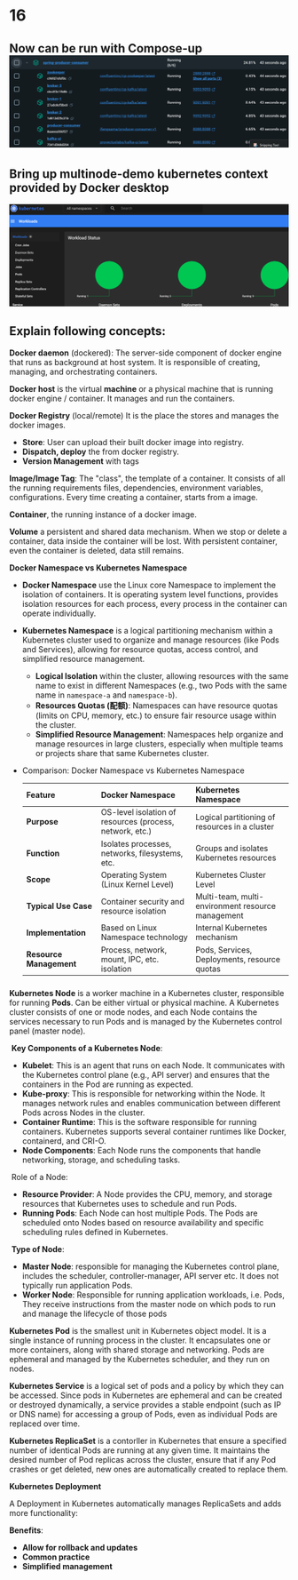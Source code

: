 # 16

## Now can be run with Compose-up![DockerCompose](..\img\DockerCompose.png)

## Bring up multinode-demo kubernetes context provided by Docker desktop

![Kube](..\img\Kube.png)

## Explain following concepts:
**Docker daemon** (dockered): The server-side component of docker engine that runs as background at host system.  It is responsible of creating, managing, and orchestrating containers.

**Docker host** is the virtual **machine** or a physical machine that is running docker engine / container. It manages and run the containers.

**Docker Registry** (local/remote) It is the place the stores and manages the docker images. 

- **Store**: User can upload their built docker image into registry.
- **Dispatch, deploy** the from docker registry.
- **Version Management** with tags

**Image/Image Tag**: The "class", the template of a container. It consists of all the running requirements files, dependencies, environment variables, configurations. Every time creating a container, starts from a image.

**Container**, the running instance of a docker image. 

**Volume** a persistent and shared data mechanism. When we stop or delete a container, data inside the container will be lost. With persistent container, even the container is deleted, data still remains.

**Docker Namespace vs Kubernetes Namespace**

- **Docker Namespace**  use the Linux core Namespace to implement the isolation of containers. It is operating system level functions,  provides isolation resources for each process, every process in the container can operate individually.

- **Kubernetes Namespace** is a logical partitioning mechanism within a Kubernetes cluster used to organize and manage resources (like Pods and Services), allowing for resource quotas, access control, and simplified resource management.

  - **Logical Isolation** within the cluster, allowing resources with the same name to exist in different Namespaces (e.g., two Pods with the same name in `namespace-a` and `namespace-b`).
  - **Resources Quotas (配额)**: Namespaces can have resource quotas (limits on CPU, memory, etc.) to ensure fair resource usage within the cluster.
  - **Simplified Resource Management**: Namespaces help organize and manage resources in large clusters, especially when multiple teams or projects share that same Kubernetes cluster.

- Comparison: Docker Namespace vs Kubernetes Namespace

  | Feature                 | **Docker Namespace**                                     | **Kubernetes Namespace**                          |
  | ----------------------- | -------------------------------------------------------- | ------------------------------------------------- |
  | **Purpose**             | OS-level isolation of resources (process, network, etc.) | Logical partitioning of resources in a cluster    |
  | **Function**            | Isolates processes, networks, filesystems, etc.          | Groups and isolates Kubernetes resources          |
  | **Scope**               | Operating System (Linux Kernel Level)                    | Kubernetes Cluster Level                          |
  | **Typical Use Case**    | Container security and resource isolation                | Multi-team, multi-environment resource management |
  | **Implementation**      | Based on Linux Namespace technology                      | Internal Kubernetes mechanism                     |
  | **Resource Management** | Process, network, mount, IPC, etc. isolation             | Pods, Services, Deployments, resource quotas      |

  ### 

**Kubernetes Node** is a worker machine in a Kubernetes cluster, responsible for running **Pods**. Can be either virtual or physical machine. A Kubernetes cluster consists of one or mode nodes, and each Node contains the services necessary to run Pods and is managed by the Kubernetes control panel (master node).

​	**Key Components of a Kubernetes Node**:

- **Kubelet**: This is an agent that runs on each Node. It communicates with the Kubernetes control plane (e.g., API server) and ensures that the containers in the Pod are running as expected.
- **Kube-proxy**: This is responsible for networking within the Node. It manages network rules and enables communication between different Pods across Nodes in the cluster.
- **Container Runtime**: This is the software responsible for running containers. Kubernetes supports several container runtimes like Docker, containerd, and CRI-O.
- **Node Components**: Each Node runs the components that handle networking, storage, and scheduling tasks.

​	Role of a Node:

- **Resource Provider**: A Node provides the CPU, memory, and storage resources that Kubernetes uses to schedule and run Pods.
- **Running Pods**: Each Node can host multiple Pods. The Pods are scheduled onto Nodes based on resource availability and specific scheduling rules defined in Kubernetes.

​	**Type of Node**:

- **Master Node**: responsible for managing the Kubernetes control plane, includes the scheduler, controller-manager, API server etc. It does not typically run application Pods.
- **Worker Node**: Responsible for running application workloads, i.e. Pods, They receive instructions from the master node on which pods to run and manage the lifecycle of those pods

**Kubernetes Pod** is the smallest unit in Kubernetes object model. It is a single instance of running process in the cluster. It encapsulates one or more containers, along with shared storage and networking. Pods are ephemeral and managed by the Kubernetes scheduler, and they run on nodes.

**Kubernetes Service** is a logical set of pods and a policy by which they can be accessed. Since pods in Kubernetes are ephemeral and can be created or destroyed dynamically, a service provides a stable endpoint (such as IP or DNS name) for accessing a group of Pods, even as individual Pods are replaced over time.

**Kubernetes ReplicaSet** is a contorller in Kubernetes that ensure a specified number of identical Pods are running at any given time. It maintains the desired number of Pod replicas across the cluster, ensure that if any Pod crashes or get deleted, new ones are automatically created to replace them.

**Kubernetes Deployment**

A Deployment in Kubernetes automatically manages ReplicaSets and adds more functionality:

**Benefits**: 

- **Allow for rollback and updates**
- **Common practice**
- **Simplified management**